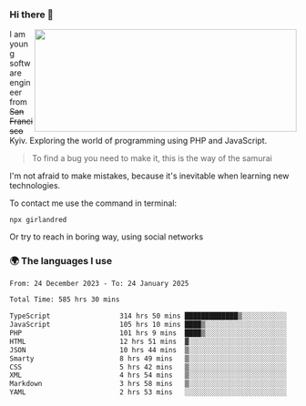 ### Hi there 👋  

<img align='right' src="https://github-readme-stats.vercel.app/api?username=girlandred&count_private=true&show_icons=true&include_all_commits=true&hide_rank=true&hide_title=true&theme=buefy&card_width=300" width=460 height=180>


I am young software engineer from ~~San Francisco~~ Kyiv. Exploring the world of programming using PHP and JavaScript.


> To find a bug you need to make it, this is the way of the samurai



I'm not afraid to make mistakes, because it's inevitable when learning new technologies.

To contact me use the command in terminal:

```
npx girlandred
```

Or try to reach in boring way, using social networks


### 🌍 The languages I use

<!--START_SECTION:waka-->

```txt
From: 24 December 2023 - To: 24 January 2025

Total Time: 585 hrs 30 mins

TypeScript                 314 hrs 50 mins █████████████▒░░░░░░░░░░░   53.76 %
JavaScript                 105 hrs 10 mins ████▒░░░░░░░░░░░░░░░░░░░░   17.96 %
PHP                        101 hrs 9 mins  ████▒░░░░░░░░░░░░░░░░░░░░   17.27 %
HTML                       12 hrs 51 mins  ▓░░░░░░░░░░░░░░░░░░░░░░░░   02.20 %
JSON                       10 hrs 44 mins  ▒░░░░░░░░░░░░░░░░░░░░░░░░   01.83 %
Smarty                     8 hrs 49 mins   ▒░░░░░░░░░░░░░░░░░░░░░░░░   01.51 %
CSS                        5 hrs 42 mins   ▒░░░░░░░░░░░░░░░░░░░░░░░░   00.98 %
XML                        4 hrs 54 mins   ▒░░░░░░░░░░░░░░░░░░░░░░░░   00.84 %
Markdown                   3 hrs 58 mins   ▒░░░░░░░░░░░░░░░░░░░░░░░░   00.68 %
YAML                       2 hrs 53 mins   ░░░░░░░░░░░░░░░░░░░░░░░░░   00.49 %
```

<!--END_SECTION:waka-->
